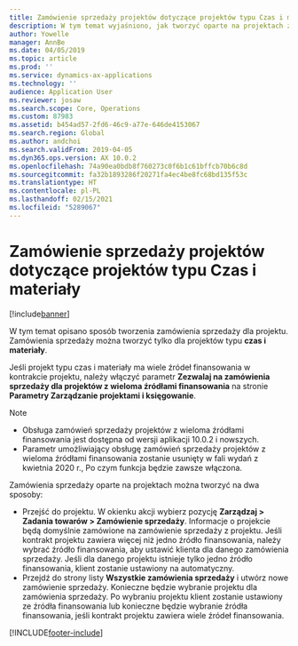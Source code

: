 ```yaml
---
title: Zamówienie sprzedaży projektów dotyczące projektów typu Czas i materiały
description: W tym temat wyjaśniono, jak tworzyć oparte na projektach zamówienia sprzedaży na potrzeby projektów typu czasu i materiałów.
author: Yowelle
manager: AnnBe
ms.date: 04/05/2019
ms.topic: article
ms.prod: ''
ms.service: dynamics-ax-applications
ms.technology: ''
audience: Application User
ms.reviewer: josaw
ms.search.scope: Core, Operations
ms.custom: 87983
ms.assetid: b454ad57-2fd6-46c9-a77e-646de4153067
ms.search.region: Global
ms.author: andchoi
ms.search.validFrom: 2019-04-05
ms.dyn365.ops.version: AX 10.0.2
ms.openlocfilehash: 74a90ea0bdb8f760273c0f6b1c61bffcb70b6c8d
ms.sourcegitcommit: fa32b1893286f20271fa4ec4be8fc68bd135f53c
ms.translationtype: HT
ms.contentlocale: pl-PL
ms.lasthandoff: 02/15/2021
ms.locfileid: "5289067"
---
```

# <a name="project-sales-orders-for-time-and-material-projects"></a>Zamówienie sprzedaży projektów dotyczące projektów typu Czas i materiały

[!include[banner](../includes/banner.md)]

W tym temat opisano sposób tworzenia zamówienia sprzedaży dla projektu. Zamówienia sprzedaży można tworzyć tylko dla projektów typu **czas i materiały**.

Jeśli projekt typu czas i materiały ma wiele źródeł finansowania w kontrakcie projektu, należy włączyć parametr **Zezwalaj na zamówienia sprzedaży dla projektów z wieloma źródłami finansowania** na stronie **Parametry Zarządzanie projektami i księgowanie**. 

> [!NOTE]
> - Obsługa zamówień sprzedaży projektów z wieloma źródłami finansowania jest dostępna od wersji aplikacji 10.0.2 i nowszych.
> - Parametr umożliwiający obsługę zamówień sprzedaży projektów z wieloma źródłami finansowania zostanie usunięty w fali wydań z kwietnia 2020 r., Po czym funkcja będzie zawsze włączona.

Zamówienia sprzedaży oparte na projektach można tworzyć na dwa sposoby:

- Przejść do projektu. W okienku akcji wybierz pozycję **Zarządzaj > Zadania towarów > Zamówienie sprzedaży**. Informacje o projekcie będą domyślnie zamówione na zamówienie sprzedaży z projektu. Jeśli kontrakt projektu zawiera więcej niż jedno źródło finansowania, należy wybrać źródło finansowania, aby ustawić klienta dla danego zamówienia sprzedaży. Jeśli dla danego projektu istnieje tylko jedno źródło finansowania, klient zostanie ustawiony na automatyczny.
- Przejdź do strony listy **Wszystkie zamówienia sprzedaży** i utwórz nowe zamówienie sprzedaży. Konieczne będzie wybranie projektu dla zamówienia sprzedaży. Po wybraniu projektu klient zostanie ustawiony ze źródła finansowania lub konieczne będzie wybranie źródła finansowania, jeśli kontrakt projektu zawiera wiele źródeł finansowania.



[!INCLUDE[footer-include](../includes/footer-banner.md)]